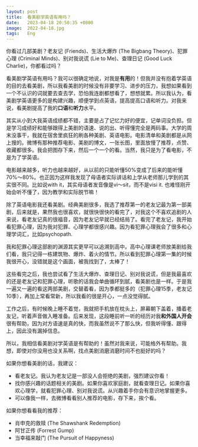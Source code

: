 ```yaml
---
layout: post
title:  看美剧学英语有用吗？
date:   2023-04-18 20:50:35 +0800
image:  2022-04-18.jpg
tags:   Eng
---
```


你看过几部美剧？老友记 (Friends)、生活大爆炸 (The Bigbang Theory)、犯罪心理 (Criminal Minds)、别对我说谎 (Lie to Me)、查理日记 (Good Luck Charlie)，你都看过吗？

看美剧学英语有用吗？我可以很确定地说，对我是**有用**的！但我并没有抱着学英语的目的去看美剧，所以我看美剧的时候没有非要学习、进步的压力，我想如果看到一个不认识的词就要去查去学，恐怕我连剧都想看了，想想就累。所以我认为，看美剧学英语更多的是构建兴趣，顺便学到点英语，提高提高口语和听力。对我来说，看美剧提高了我的**口语**和**听力**水平。

其实从小到大我英语成绩都不错，主要是占了记忆力好的便宜，记单词没负担。但是学习成绩好和能够跟得上美剧的语速、说的出、听得懂完全是两码事。大学的周末没事干，我就在宿舍里疯狂的刷各种美剧、英语电影。电影清单和美剧都是从网上搜的。微博有那种推荐电影、美剧的博文，一张长图，里面放慢了推荐，点赞、收藏都很多。我会把图存下来，然后一个一个的看。当然，我只是为了看电影，不是为了学英语。

电影越来越多，听力也越来越好，从以前的只能听懂50%变成了后来的能听懂70%～80%。也正因为这样我发现了母语者实际讲话和上学从老师那儿学到的其实很不同。比如说with it，其实母语者发音像是vi～sit，而不是visi it. 也难怪刚开始会听不懂了，因为教学和实际脱节嘛！

除了英语电影我还看美剧。经典美剧很多，我选了推荐第一的老友记最为第一部美剧，后来就是，果然我也很喜欢，就很快很快的看完了，对我这个不喜欢追剧的人来说，看老友记真的很福音，因为老友记早就已经结局了。看完了老友记，我开始看犯罪心理，因为我对犯罪、心理学都很感兴趣。因为看犯罪心理我会了很多和心理学词汇，比如psychopath.

我和犯罪心理这部剧的渊源其实更早可以追溯到高中。高中心理课老师放美剧给我们看，我只记得一栋建筑物、爆炸、着火的情节。所以看到犯罪心理第一集的时候我很开心，没错就是这个画面，被我找到了，太棒了！

这些看完之后，我也尝试看了生活大爆炸、查理日记、别对我说谎，但是我最喜欢的还是老友记和犯罪心理，听歌的话我会单曲循环到腻，看美剧也是一样。于是我一遍又一遍的看这两部美剧，交替着看，因为季都挺多的（犯罪心理15季，老友记10季），再加上常看常新，所以我看的很是开心，一点没觉得腻。

工作之后，有时候晚上睡不着觉，我就把手机放在枕头上，屏幕朝下盖着，播着老友记，听着声音做入睡准备。后来发现，这段睡前听一听的经历对我**和外国人开会**很有帮助，因为对方语速是真的快，而我虽然说不了那么快，但我听得懂、跟得上，因此没有漏掉信息。

所以，我相信看美剧对学英语是有帮助的！虽然对我来说，可能格外有帮助。我想，即使对你没用也没关系啊，找点美剧消磨消磨时间不也挺好的吗？

如果你想看美剧的话，我建议：
- 看老友记。我认为老友记是一部没人会拒绝的美剧，强烈建议你看！
- 找你感兴趣的话题相关的美剧。如果你喜欢家庭剧，就看查理日记。如果你喜欢心理学，就看犯罪心理、别对我说谎。从兴趣着手你会有意识地掌握更多。
- 可以像我一样，去微博看看别人推荐的电影，存下来，挨个看。

如果你想看看我的推荐：
- 肖申克的救赎 (The Shawshank Redemption)
- 阿甘正传 (Forrest Gump)
- 当幸福来敲门 (The Pursuit of Happyness)
